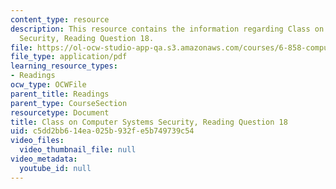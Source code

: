 ```yaml
---
content_type: resource
description: This resource contains the information regarding Class on Computer Systems
  Security, Reading Question 18.
file: https://ol-ocw-studio-app-qa.s3.amazonaws.com/courses/6-858-computer-systems-security-fall-2014/c5dd2bb614ea025b932fe5b749739c54_MIT6_858F14_Reading18.pdf
file_type: application/pdf
learning_resource_types:
- Readings
ocw_type: OCWFile
parent_title: Readings
parent_type: CourseSection
resourcetype: Document
title: Class on Computer Systems Security, Reading Question 18
uid: c5dd2bb6-14ea-025b-932f-e5b749739c54
video_files:
  video_thumbnail_file: null
video_metadata:
  youtube_id: null
---
```

